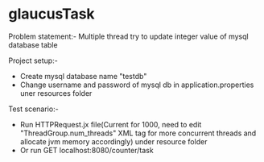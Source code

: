 # glaucusTask

Problem statement:- Multiple thread try to update integer value of mysql database table

Project setup:- 
* Create mysql database name "testdb"
* Change username and password of mysql db in application.properties uner resources folder

Test scenario:-
* Run HTTPRequest.jx file(Current for 1000, need to edit "ThreadGroup.num_threads" XML tag for more concurrent threads and allocate jvm memory accordingly) under resource folder
* Or run GET localhost:8080/counter/task
